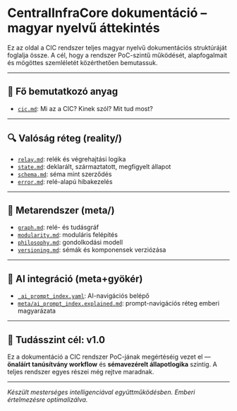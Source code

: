 # CentralInfraCore dokumentáció – magyar nyelvű áttekintés

Ez az oldal a CIC rendszer teljes magyar nyelvű dokumentációs struktúráját foglalja össze. A cél, hogy a rendszer PoC-szintű működését, alapfogalmait és mögöttes szemléletét közérthetően bemutassuk.

---

## 🧠 Fő bemutatkozó anyag

* [`cic.md`](./meta/cic.md): Mi az a CIC? Kinek szól? Mit tud most?

---

## 🔍 Valóság réteg (reality/)

* [`relay.md`](./reality/relay.md): relék és végrehajtási logika
* [`state.md`](./reality/state.md): deklarált, származtatott, megfigyelt állapot
* [`schema.md`](./reality/schema.md): séma mint szerződés
* [`error.md`](./reality/error.md): relé-alapú hibakezelés

---

## 🧬 Metarendszer (meta/)

* [`graph.md`](./meta/graph.md): relé- és tudásgráf
* [`modularity.md`](./meta/modularity.md): moduláris felépítés
* [`philosophy.md`](./meta/philosophy.md): gondolkodási modell
* [`versioning.md`](./meta/versioning.md): sémák és komponensek verziózása

---

## 🤖 AI integráció (meta+gyökér)

* [`_ai_prompt_index.yaml`](../../_ai_prompt_index.yaml): AI-navigációs belépő
* [`meta/ai_prompt_index.explained.md`](../../_ai_prompt_index.explained.md): prompt-navigációs réteg emberi magyarázata

---

## 🧪 Tudásszint cél: v1.0

Ez a dokumentáció a CIC rendszer PoC-jának megértéséig vezet el — **önaláírt tanúsítvány workflow** és **sémavezérelt állapotlogika** szintig. A teljes rendszer egyes részei még rejtve maradnak.

---

*Készült mesterséges intelligenciával együttműködésben. Emberi értelmezésre optimalizálva.*
